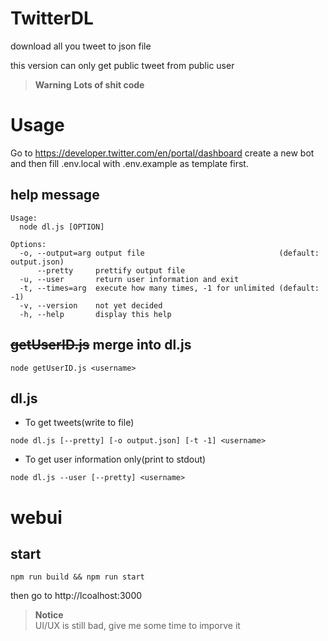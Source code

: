 # TwitterDL
download all you tweet to json file

this version can only get public tweet from public user

> **Warning** **Lots of shit code**

# Usage
Go to https://developer.twitter.com/en/portal/dashboard create a new bot and then fill .env.local with .env.example as template first.

## help message
```
Usage:
  node dl.js [OPTION]

Options:
  -o, --output=arg output file                              (default: output.json)
      --pretty     prettify output file
  -u, --user       return user information and exit
  -t, --times=arg  execute how many times, -1 for unlimited (default: -1)
  -v, --version    not yet decided
  -h, --help       display this help
```

## ~~getUserID.js~~ merge into dl.js
```
node getUserID.js <username>
```

## dl.js
* To get tweets(write to file)
```
node dl.js [--pretty] [-o output.json] [-t -1] <username>
```

* To get user information only(print to stdout)
```
node dl.js --user [--pretty] <username>
```

# webui
## start
```
npm run build && npm run start
```
then go to http://lcoalhost:3000

> **Notice**   
> UI/UX is still bad, give me some time to imporve it
